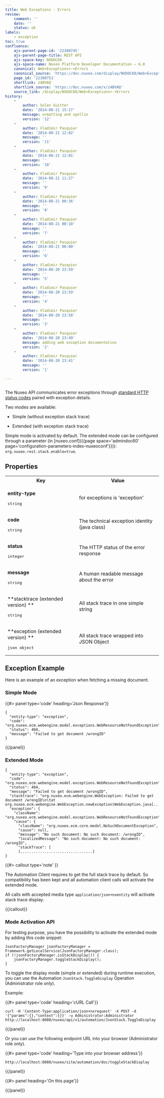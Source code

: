 ```yaml
---
title: Web Exceptions - Errors
review:
    comment: ''
    date: ''
    status: ok
labels:
    - exception
toc: true
confluence:
    ajs-parent-page-id: '22380745'
    ajs-parent-page-title: REST API
    ajs-space-key: NXDOC60
    ajs-space-name: Nuxeo Platform Developer Documentation — 6.0
    canonical: Web+Exceptions+-+Errors
    canonical_source: 'https://doc.nuxeo.com/display/NXDOC60/Web+Exceptions+-+Errors'
    page_id: '22380751'
    shortlink: z4BVAQ
    shortlink_source: 'https://doc.nuxeo.com/x/z4BVAQ'
    source_link: /display/NXDOC60/Web+Exceptions+-+Errors
history:
    - 
        author: Solen Guitter
        date: '2014-08-21 15:17'
        message: ormatting and spellin
        version: '12'
    - 
        author: Vladimir Pasquier
        date: '2014-08-21 12:02'
        message: ''
        version: '11'
    - 
        author: Vladimir Pasquier
        date: '2014-08-21 12:01'
        message: ''
        version: '10'
    - 
        author: Vladimir Pasquier
        date: '2014-08-21 11:27'
        message: ''
        version: '9'
    - 
        author: Vladimir Pasquier
        date: '2014-08-21 00:36'
        message: ''
        version: '8'
    - 
        author: Vladimir Pasquier
        date: '2014-08-21 00:10'
        message: ''
        version: '7'
    - 
        author: Vladimir Pasquier
        date: '2014-08-21 00:00'
        message: ''
        version: '6'
    - 
        author: Vladimir Pasquier
        date: '2014-08-20 23:59'
        message: ''
        version: '5'
    - 
        author: Vladimir Pasquier
        date: '2014-08-20 23:59'
        message: ''
        version: '4'
    - 
        author: Vladimir Pasquier
        date: '2014-08-20 23:58'
        message: ''
        version: '3'
    - 
        author: Vladimir Pasquier
        date: '2014-08-20 23:49'
        message: adding web exception documentation
        version: '2'
    - 
        author: Vladimir Pasquier
        date: '2014-08-20 23:41'
        message: ''
        version: '1'

---
```

<div class="row"><div class="column medium-8">

The Nuxeo API communicates error exceptions through [standard HTTP status codes](http://www.w3.org/Protocols/rfc2616/rfc2616-sec10.html) paired with exception details.

Two modes are available:

*   Simple (without exception stack trace)

*   Extended (with exception stack trace)

Simple mode is activated by default. The extended mode can be configured through a parameter (in [nuxeo.conf]({{page space='admindoc60' page='configuration-parameters-index-nuxeoconf'}})): `org.nuxeo.rest.stack.enable=true`.

## Properties

<table><tbody><tr><th colspan="1">Key</th><th colspan="1">Value</th></tr><tr><td colspan="1">

**entity-type**

<pre>string</pre>

</td><td colspan="1">for exceptions is 'exception'</td></tr><tr><td colspan="1">

**code**

<pre>string</pre>

</td><td colspan="1">The technical exception identity (java class)</td></tr><tr><td colspan="1">

**status**

<pre>integer</pre>

</td><td colspan="1">The HTTP status of the error response</td></tr><tr><td colspan="1">

**message**

<pre>string</pre>

</td><td colspan="1">A human readable message about the error</td></tr><tr><td colspan="1">

**stacktrace (extended version)
**

<pre>string</pre>

</td><td colspan="1">All stack trace in one simple string</td></tr><tr><td colspan="1">

**exception (extended version)
**

<pre>json object</pre>

</td><td colspan="1">All stack trace wrapped into JSON Object</td></tr></tbody></table>

## Exception Example

Here is an example of an exception when fetching a missing document.

### Simple Mode

{{#> panel type='code' heading='Json Response'}}

```
{
  "entity-type": "exception",
  "code": "org.nuxeo.ecm.webengine.model.exceptions.WebResourceNotFoundException",
  "status": 404,
  "message": "Failed to get document /wrongID"
}
```

{{/panel}}

### Extended Mode

```
{
  "entity-type": "exception",
  "code": "org.nuxeo.ecm.webengine.model.exceptions.WebResourceNotFoundException",
  "status": 404,
  "message": "Failed to get document /wrongID",
  "stacktrace": "org.nuxeo.ecm.webengine.WebException: Failed to get document /wrongID\n\tat org.nuxeo.ecm.webengine.WebException.newException(WebException.java[.........]
  "exception": {
    "className": "org.nuxeo.ecm.webengine.model.exceptions.WebResourceNotFoundException",
    "cause": {
      "className": "org.nuxeo.ecm.core.model.NoSuchDocumentException",
      "cause": null,
      "message": "No such document: No such document: /wrongID",
      "localizedMessage": "No such document: No such document: /wrongID",
      "stackTrace": [
      [.................................]
}
```

{{#> callout type='note' }}

The Automation Client requires to get the full stack trace by default. So compatibility has been kept and all automation client calls will activate the extended mode.

All calls with accepted media type `application/json+nxentity` will activate stack trace display.

{{/callout}}

### Mode Activation API

For testing purpose, you have the possibility to activate the extended mode by adding this code snippet:

```
JsonFactoryManager jsonFactoryManager = Framework.getLocalService(JsonFactoryManager.class);
if (!jsonFactoryManager.isStackDisplay()) {
    jsonFactoryManager.toggleStackDisplay();
}
```

To toggle the display mode (simple or extended) during runtime execution, you can use the Automation `JsonStack.ToggleDisplay` Operation (Administrator role only).

Example:

{{#> panel type='code' heading='cURL Call'}}

```
curl -H 'Content-Type:application/json+nxrequest' -X POST -d '{"params":{},"context":{}}' -u Administrator:Administrator http://localhost:8080/nuxeo/api/v1/automation/JsonStack.ToggleDisplay
```

{{/panel}}

Or you can use the following endpoint URL into your browser (Administrator role only).

{{#> panel type='code' heading='Type into your browser address'}}

```
http://localhost:8080/nuxeo/site/automation/doc/toggleStackDisplay
```

{{/panel}}</div><div class="column medium-4">{{#> panel heading='On this page'}}

{{/panel}}</div></div>